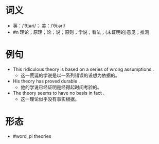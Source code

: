 # 词义
- 英：/ˈθɪəri/； 美：/ˈθiːəri/
- #n 理论；原理；论；说；原则；学说；看法；(未证明的)意见；推测
# 例句
- This ridiculous theory is based on a series of wrong assumptions .
	- 这一荒诞的学说是以一系列错误的设想为依据的。
- His theory has proved durable .
	- 他的学说已经证明是经得起时间考验的。
- The theory seems to have no basis in fact .
	- 这一理论似乎没有事实根据。
# 形态
- #word_pl theories
